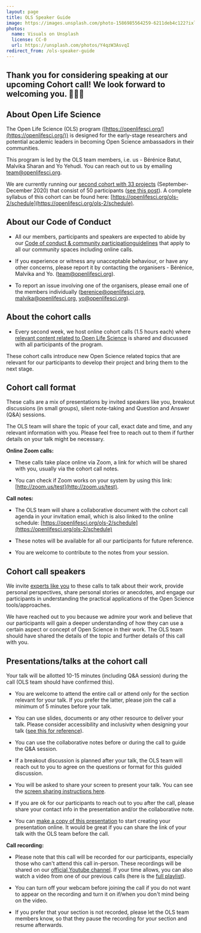 ```yaml
---
layout: page
title: OLS Speaker Guide
image: https://images.unsplash.com/photo-1586985564259-6211deb4c122?ixlib=rb-1.2.1&ixid=eyJhcHBfaWQiOjEyMDd9&auto=format&fit=crop&w=1215&q=80
photos:
  name: Visuals on Unsplash
  license: CC-0
  url: https://unsplash.com/photos/Y4qzW3AsvqI
redirect_from: /ols-speaker-guide
---
```



Thank you for considering speaking at our upcoming Cohort call! We look forward to welcoming you. **🎉🥳️👏**
----------------------------------------------------------------------------------------------------------

About Open Life Science
-----------------------

The Open Life Science (OLS) program
([https://openlifesci.org/](https://openlifesci.org/)) is
designed for the early-stage researchers and potential academic leaders
in becoming Open Science ambassadors in their communities.

This program is led by the OLS team members, i.e. us - Bérénice Batut,
Malvika Sharan and Yo Yehudi. You can reach out to us by emailing
[team@openlifesci.org](mailto:team@openlifesci.org).

We are currently running our [second cohort with 33
projects](https://openlifesci.org/ols-2/projects-participants/)
(September-December 2020) that consist of 50 participants ([see this
post](https://openlifesci.org/posts/2020/09/01/ols2-announcement/)).
A complete syllabus of this cohort can be found here:
[https://openlifesci.org/ols-2/schedule](https://openlifesci.org/ols-2/schedule).

About our Code of Conduct
-------------------------

-   All our members, participants and speakers are expected to abide by our [Code of conduct & community participationguidelines](https://openlifesci.org/code-of-conduct) that apply to all our community spaces including online calls.

-   If you experience or witness any unacceptable behaviour, or have any other concerns, please report it by contacting the organisers - Bérénice, Malvika and Yo. ([team\@openlifesci.org](mailto:team@openlifesci.org)).

-   To report an issue involving one of the organisers, please email one of the members individually ([berenice@openlifesci.org](mailto:berenice@openlifesci.org), [malvika@openlifesci.org](mailto:malvika@openlifesci.org), [yo@openlifesci.org](mailto:yo@openlifesci.org)).

About the cohort calls
----------------------

-   Every second week, we host online cohort calls (1.5 hours each) where [relevant content related to Open Life Science](https://openlifesci.org/ols-2#schedule) is shared and discussed with all participants of the program.

These cohort calls introduce new Open Science related topics that are relevant for our participants to develop their project and bring them to the next stage.

Cohort call format
------------------

These calls are a mix of presentations by invited speakers like you,
breakout discussions (in small groups), silent note-taking and Question
and Answer (Q&A) sessions.

The OLS team will share the topic of your call, exact date and time, and
any relevant information with you. Please feel free to reach out to them
if further details on your talk might be necessary.

**Online Zoom calls:**

-   These calls take place online via Zoom, a link for which will be shared with you, usually via the cohort call notes.

-   You can check if Zoom works on your system by using this link: [http://zoom.us/test](http://zoom.us/test).

**Call notes:**

-   The OLS team will share a collaborative document with the cohort call agenda in your invitation email, which is also linked to the online schedule:
 [https://openlifesci.org/ols-2/schedule](https://openlifesci.org/ols-2/schedule)

-   These notes will be available for all our participants for future reference.

-   You are welcome to contribute to the notes from your session.

Cohort call speakers
--------------------

We invite [experts like
you](https://openlifesci.org/about#experts) to these calls to talk
about their work, provide personal perspectives, share personal stories
or anecdotes, and engage our participants in understanding the practical
applications of the Open Science tools/approaches.

We have reached out to you because we admire your work and believe that
our participants will gain a deeper understanding of how they can use a
certain aspect or concept of Open Science in their work. The OLS team
should have shared the details of the topic and further details of this
call with you.

Presentations/talks at the cohort call
--------------------------------------

Your talk will be allotted 10-15 minutes (including Q&A session) during the call (OLS team should have confirmed this).

-   You are welcome to attend the entire call or attend only for the section relevant for your talk. If you prefer the latter, please join the call a minimum of 5 minutes before your talk.

-   You can use slides, documents or any other resource to deliver your talk. Please consider accessibility and inclusivity when designing your talk ([see this for reference](https://www.w3.org/WAI/teach-advocate/accessible-presentations/#preparing-slides-and-projected-material-speakers)).

-   You can use the collaborative notes before or during the call to guide the Q&A session.

-   If a breakout discussion is planned after your talk, the OLS team will reach out to you to agree on the questions or format for this guided discussion.

-   You will be asked to share your screen to present your talk. You can see the [screen sharing instructions here](https://support.zoom.us/hc/en-us/articles/201362153-How-Do-I-Share-My-Screen-).

-   If you are ok for our participants to reach out to you after the call, please share your contact info in the presentation and/or the collaborative note.

-   You can [make a copy of this presentation](https://docs.google.com/presentation/d/18MwCMBrJL7LwbFvy76il-rk_wBuXq5T2oQ9iHrsvegg/edit?usp=sharing) to start creating your presentation online. It would be great if you can share the link of your talk with the OLS team before the call.

**Call recording:**

-   Please note that this call will be recorded for our participants, especially those who can't attend this call in-person. These recordings will be shared on our [official Youtube channel](https://www.youtube.com/channel/UCs12-ZgnDJOWIWN3Vo1XHXA).
 If your time allows, you can also watch a video from one of our
 previous calls (here is the [full
playlist](https://www.youtube.com/playlist?list=PL1CvC6Ez54KAtOhuCv8e8dqaHkUylUYDB)).

-   You can turn off your webcam before joining the call if you do not want to appear on the recording and turn it on if/when you don't mind being on the video.

-   If you prefer that your section is not recorded, please let the OLS team members know, so that they pause the recording for your section and resume afterwards.
